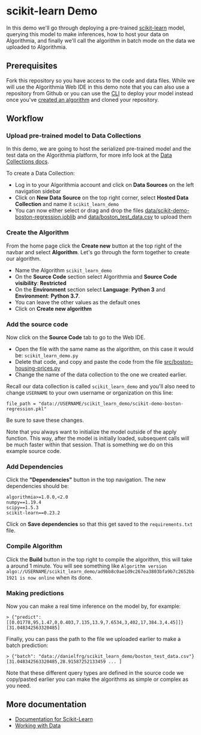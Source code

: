 # scikit-learn Demo

In this demo we'll go through deploying a pre-trained [scikit-learn](https://scikit-learn.org/) model, querying this model to make inferences, how to host your data on Algorithmia, and finally we'll call the algorithm in batch mode on the data we uploaded to Algorithmia.

## Prerequisites

Fork this repository so you have access to the code and data files. While we will use the Algorithmia Web IDE in this demo note that you can also use a repository from Github or you can use the [CLI](https://algorithmia.com/developers/clients/cli/) to deploy your model instead once you've [created an algorithm](https://algorithmia.com/developers/algorithm-development/languages/python/#create-an-algorithm) and cloned your repository.

## Workflow

### Upload pre-trained model to Data Collections

In this demo, we are going to host the serialized pre-trained model and the test data on the Algorithmia platform, for more info look at the [Data Collections docs](https://algorithmia.com/developers/data/hosted/).

To create a Data Collection:

- Log in to your Algorithmia account and click on **Data Sources** on the left navigation sidebar
- Click on **New Data Source** on the top right corner, select **Hosted Data Collection** and name it `scikit_learn_demo`
- You can now either select or drag and drop the files [data/scikit-demo-boston-regression.joblib](https://github.com/algorithmiaio/sample-apps/raw/master/algo-dev-demo/scikit-learn-demo/data/scikit-demo-boston-regression.joblib) and [data/boston_test_data.csv](https://github.com/algorithmiaio/sample-apps/raw/master/algo-dev-demo/scikit-learn-demo/data/boston_test_data.csv) to upload them

### Create the Algorithm

From the home page click the **Create new** button at the top right of the navbar and select **Algorithm**.
Let's go through the form together to create our algorithm.

- Name the Algorithm `scikit_learn_demo`
- On the **Source Code** section select Algorithmia and **Source Code visibility**: **Restricted**
- On the **Environment** section select **Language**: **Python 3** and **Environment**: **Python 3.7**.
- You can leave the other values as the default ones
- Click on **Create new algorithm**

### Add the source code

Now click on the **Source Code** tab to go to the Web IDE.

- Open the file with the same name as the algorithm, on this case it would be: `scikit_learn_demo.py`
- Delete that code, and copy and paste the code from the file [src/boston-housing-prices.py](https://github.com/algorithmiaio/sample-apps/blob/master/algo-dev-demo/scikit-learn-demo/src/boston-housing-prices.py)
- Change the name of the data collection to the one we created earlier.

Recall our data collection is called `scikit_learn_demo` and you'll also need
to change `USERNAME` to your own username or organization on this line:

```
file_path = "data://USERNAME/scikit_learn_demo/scikit-demo-boston-regression.pkl"
```

Be sure to save these changes.

Note that you always want to initialize the model outside of the apply function.
This way, after the model is initially loaded, subsequent calls will be much faster within that session.
That is something we do on this example source code.

### Add Dependencies

Click the **"Dependencies"** button in the top navigation.
The new dependencies should be:

```
algorithmia>=1.0.0,<2.0
numpy==1.19.4
scipy==1.5.3
scikit-learn==0.23.2
```

Click on **Save dependencies** so that this get saved to the `requirements.txt` file.

### Compile Algorithm

Click the **Build** button in the top right to compile the algorithm, this will take a around 1 minute.
You will see something like `Algorithm version algo://USERNAME/scikit_learn_demo/ad9bb8c0ae1d9c267ea3803bfa9b7c2652bb1921 is now online` when its done.

### Making predictions

Now you can make a real time inference on the model by, for example:

```
> {"predict": [[0.01778,95,1.47,0,0.403,7.135,13.9,7.6534,3,402,17,384.3,4.45]]}
[31.048342563320485]
```

Finally, you can pass the path to the file we uploaded earlier to make a batch prediction:

```
> {"batch": "data://danielfrg/scikit_learn_demo/boston_test_data.csv"}
[31.048342563320485,28.91587252133459 ... ]
```

Note that these different query types are defined in the source code we copy/pasted earlier
you can make the algorithms as simple or complex as you need.

## More documentation

- [Documentation for Scikit-Learn](https://algorithmia.com/developers/algorithm-development/model-guides/scikit/)
- [Working with Data](https://algorithmia.com/developers/data/)
